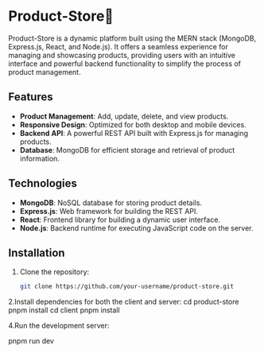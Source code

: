 # Product-Store🛒

Product-Store is a dynamic platform built using the MERN stack (MongoDB, Express.js, React, and Node.js). It offers a seamless experience for managing and showcasing products, providing users with an intuitive interface and powerful backend functionality to simplify the process of product management.

## Features
- **Product Management**: Add, update, delete, and view products.
- **Responsive Design**: Optimized for both desktop and mobile devices.
- **Backend API**: A powerful REST API built with Express.js for managing products.
- **Database**: MongoDB for efficient storage and retrieval of product information.

## Technologies
- **MongoDB**: NoSQL database for storing product details.
- **Express.js**: Web framework for building the REST API.
- **React**: Frontend library for building a dynamic user interface.
- **Node.js**: Backend runtime for executing JavaScript code on the server.

## Installation

1. Clone the repository:
   ```bash
   git clone https://github.com/your-username/product-store.git
2.Install dependencies for both the client and server:
cd product-store
pnpm install
cd client
pnpm install




4.Run the development server:

pnpm run dev




